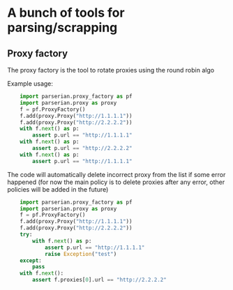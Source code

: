 # A bunch of tools for parsing/scrapping

## Proxy factory

The proxy factory is the tool to rotate proxies using the round robin algo

Example usage:
```python
    import parserian.proxy_factory as pf
    import parserian.proxy as proxy
    f = pf.ProxyFactory()
    f.add(proxy.Proxy("http://1.1.1.1"))
    f.add(proxy.Proxy("http://2.2.2.2"))
    with f.next() as p:
        assert p.url == "http://1.1.1.1"
    with f.next() as p:
        assert p.url == "http://2.2.2.2"
    with f.next() as p:
        assert p.url == "http://1.1.1.1"
```

The code will automatically delete incorrect proxy from the list if some error happened 
(for now the main policy is to delete proxies after any error, other policies will be added in the future)


```python
    import parserian.proxy_factory as pf
    import parserian.proxy as proxy
    f = pf.ProxyFactory()
    f.add(proxy.Proxy("http://1.1.1.1"))
    f.add(proxy.Proxy("http://2.2.2.2"))
    try:
        with f.next() as p:
            assert p.url == "http://1.1.1.1"
            raise Exception("test")
    except:
        pass
    with f.next():
        assert f.proxies[0].url == "http://2.2.2.2"
```